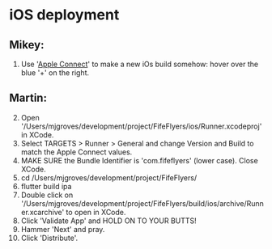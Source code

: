 # iOS deployment

## Mikey:
1. Use '[Apple Connect](https://appstoreconnect.apple.com)' to make a new iOs build somehow: hover over the blue '+' on the right.
## Martin:
2. Open '/Users/mjgroves/development/project/FifeFlyers/ios/Runner.xcodeproj' in XCode.
3. Select TARGETS > Runner > General and change Version and Build to match the Apple Connect values.
4. MAKE SURE the Bundle Identifier is 'com.fifeflyers' (lower case). Close XCode.
4. cd /Users/mjgroves/development/project/FifeFlyers/
5. flutter build ipa
6. Double click on '/Users/mjgroves/development/project/FifeFlyers/build/ios/archive/Runner.xcarchive' to open in XCode.
7. Click 'Validate App' and HOLD ON TO YOUR BUTTS!
8. Hammer 'Next' and pray.
9. Click 'Distribute'.
